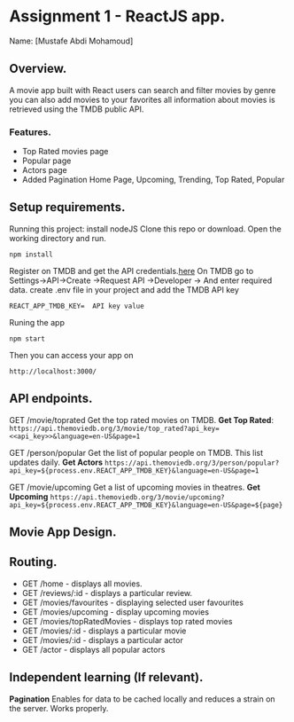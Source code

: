 # Assignment 1 - ReactJS app.

Name: [Mustafe Abdi Mohamoud]

## Overview.

A movie app built with React users can search and filter movies by genre you can also add movies to your favorites all  information about  movies is retrieved using the TMDB  public API.


### Features.
 
+ Top Rated movies page
+ Popular page
+ Actors page
+ Added Pagination Home Page, Upcoming, Trending, Top Rated, Popular


## Setup requirements.

Running this project: install nodeJS Clone this repo or download. Open the working directory and run.

```
npm install
```

Register on TMDB and get the API credentials.[here](https://developer.themoviedb.org/)
On TMDB go to Settings->API->Create ->Request API ->Developer -> And enter required data.
create .env file in your project and add the TMDB API key 

```
REACT_APP_TMDB_KEY=  API key value
```

Runing the app
```
npm start
```
Then you can access your app on

```
http://localhost:3000/
```



## API endpoints.

GET
/movie/toprated
Get the top rated movies on TMDB.
**Get Top Rated**: `https://api.themoviedb.org/3/movie/top_rated?api_key=<<api_key>>&language=en-US&page=1`

GET
/person/popular
Get the list of popular people on TMDB. This list updates daily.
**Get Actors** `https://api.themoviedb.org/3/person/popular?api_key=${process.env.REACT_APP_TMDB_KEY}&language=en-US&page=1`

GET
/movie/upcoming
Get a list of upcoming movies in theatres.
**Get Upcoming** `https://api.themoviedb.org/3/movie/upcoming?api_key=${process.env.REACT_APP_TMDB_KEY}&language=en-US&page=${page}`

## Movie App Design.


## Routing.

+ GET /home - displays all movies.
+ GET /reviews/:id - displays a particular review.
+ GET /movies/favourites - displaying selected user favourites
+ GET /movies/upcoming - display upcoming movies
+ GET /movies/topRatedMovies - displays top rated movies
+ GET /movies/:id - displays a particular movie
+ GET /movies/:id - displays a particular actor
+ GET /actor - displays all popular actors 

## Independent learning (If relevant).

**Pagination** Enables for data to be cached locally and reduces a strain on the server. Works properly.
